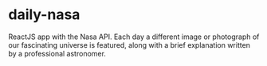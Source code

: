 # daily-nasa
 ReactJS app with the Nasa API. Each day a different image or photograph of our fascinating universe is featured, along with a brief explanation written by a professional astronomer. 
